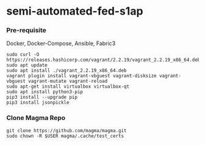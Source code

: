 # semi-automated-fed-s1ap

### Pre-requisite

Docker, Docker-Compose, Ansible, Fabric3

```
sudo curl -O https://releases.hashicorp.com/vagrant/2.2.19/vagrant_2.2.19_x86_64.deb
sudo apt update
sudo apt install ./vagrant_2.2.19_x86_64.deb
vagrant plugin install vagrant-vbguest vagrant-disksize vagrant-vbguest vagrant-mutate vagrant-reload
sudo apt-get install virtualbox virtualbox-qt
sudo apt install python3-pip
pip3 install --upgrade pip
pip3 install jsonpickle
```

### Clone Magma Repo
```
git clone https://github.com/magma/magma.git
sudo chown -R $USER magma/.cache/test_certs
```

### 
